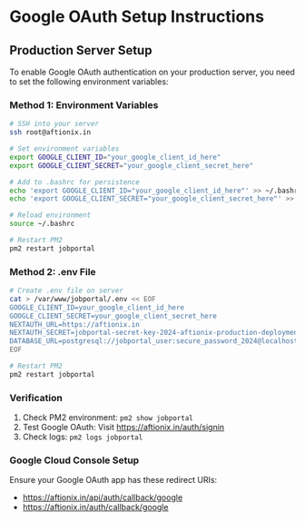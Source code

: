 # Google OAuth Setup Instructions

## Production Server Setup

To enable Google OAuth authentication on your production server, you need to set the following environment variables:

### Method 1: Environment Variables

```bash
# SSH into your server
ssh root@aftionix.in

# Set environment variables
export GOOGLE_CLIENT_ID="your_google_client_id_here"
export GOOGLE_CLIENT_SECRET="your_google_client_secret_here"

# Add to .bashrc for persistence
echo 'export GOOGLE_CLIENT_ID="your_google_client_id_here"' >> ~/.bashrc
echo 'export GOOGLE_CLIENT_SECRET="your_google_client_secret_here"' >> ~/.bashrc

# Reload environment
source ~/.bashrc

# Restart PM2
pm2 restart jobportal
```

### Method 2: .env File

```bash
# Create .env file on server
cat > /var/www/jobportal/.env << EOF
GOOGLE_CLIENT_ID=your_google_client_id_here
GOOGLE_CLIENT_SECRET=your_google_client_secret_here
NEXTAUTH_URL=https://aftionix.in
NEXTAUTH_SECRET=jobportal-secret-key-2024-aftionix-production-deployment
DATABASE_URL=postgresql://jobportal_user:secure_password_2024@localhost:5432/jobportal
EOF

# Restart PM2
pm2 restart jobportal
```

### Verification

1. Check PM2 environment: `pm2 show jobportal`
2. Test Google OAuth: Visit https://aftionix.in/auth/signin
3. Check logs: `pm2 logs jobportal`

### Google Cloud Console Setup

Ensure your Google OAuth app has these redirect URIs:
- https://aftionix.in/api/auth/callback/google
- https://aftionix.in/auth/callback/google
